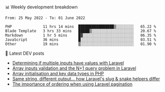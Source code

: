 📊 Weekly development breakdown
<!--START_SECTION:waka-->

```text
From: 25 May 2022 - To: 01 June 2022

PHP              11 hrs 14 mins  ████████████████▒░░░░░░░░   65.22 %
Blade Template   3 hrs 33 mins   █████▒░░░░░░░░░░░░░░░░░░░   20.67 %
Markdown         1 hr 5 mins     █▓░░░░░░░░░░░░░░░░░░░░░░░   06.35 %
JavaScript       36 mins         █░░░░░░░░░░░░░░░░░░░░░░░░   03.51 %
Other            19 mins         ▒░░░░░░░░░░░░░░░░░░░░░░░░   01.90 %
```

<!--END_SECTION:waka-->

📕 Latest DEV posts
<!-- BLOG-POST-LIST:START -->
- [Determining if multiple inputs have values with Laravel](https://dev.to/michaelvickersuk/determining-if-multiple-inputs-have-values-with-laravel-km6)
- [Array inputs validation and the N+1 query problem in Laravel](https://dev.to/michaelvickersuk/array-inputs-validation-and-the-n1-query-problem-in-laravel-2agb)
- [Array initialisation and key data types in PHP](https://dev.to/michaelvickersuk/array-initialisation-and-key-data-types-in-php-1e5b)
- [Same string, different output... how Laravel&#39;s slug &amp; snake helpers differ](https://dev.to/michaelvickersuk/same-string-different-output-how-laravels-slug-snake-helpers-differ-1ccj)
- [The importance of ordering when using Laravel pagination](https://dev.to/michaelvickersuk/the-importance-of-ordering-when-using-laravel-pagination-1e37)
<!-- BLOG-POST-LIST:END -->
